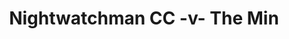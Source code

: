 ---
year: "2013"
serialNumber: "0425" 
game: "Nightwatchman CC"
title: "Nightwatchman CC -v- The Min"
gameLocation: ""
gameDate: ""
result: ""
resultType: ""
type: "game"
---